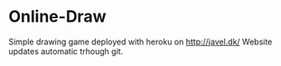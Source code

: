 # Online-Draw

Simple drawing game deployed with heroku on http://javel.dk/
Website updates automatic trhough git.
